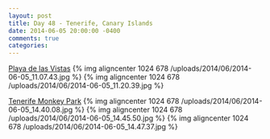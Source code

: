 ```yaml
---
layout: post
title: Day 48 - Tenerife, Canary Islands
date: 2014-06-05 20:00:00 -0400
comments: true
categories: 
---
```

[Playa de las Vistas](http://en.wikipedia.org/wiki/Los_Cristianos)
{% img aligncenter 1024 678 /uploads/2014/06/2014-06-05_11.07.43.jpg %}
{% img aligncenter 1024 678 /uploads/2014/06/2014-06-05_11.20.39.jpg %}

[Tenerife Monkey Park](http://monkeypark.com)
{% img aligncenter 1024 678 /uploads/2014/06/2014-06-05_14.40.08.jpg %}
{% img aligncenter 1024 678 /uploads/2014/06/2014-06-05_14.45.50.jpg %}
{% img aligncenter 1024 678 /uploads/2014/06/2014-06-05_14.47.37.jpg %}
